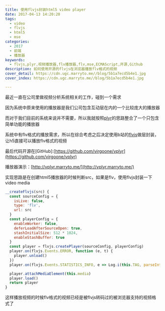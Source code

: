 ```yaml
---
title: 使用flvjs封装html5 video player
date: 2017-04-13 14:20:20
tags:
  - video
  - flvjs
  - html5
  - mse
categories:
  - 2017
  - 前端
  - 播放器
keywords:
  - flvjs,plyr,视频播放器,flv播放器,flv,mse,ECMAScript,开源,Github
description: 如何使用开源的flvjs在浏览器播放flv格式的视频
cover_detail: https://cdn.ugc.marryto.me//blog/5b1a7ecd5b4e1.jpg
cover_index: https://cdn.ugc.marryto.me//blog/5b1a7ecd5b4e1.jpg

---
```


最近一直在公司里做视频分析系统相关的工作，碰到一个需求

因为系统中原来使用的播放器是我们公司包含互动层在内的一个比较庞大的播放器

而对于我们目前的系统来说并不需要，所以我就按照[plyr](https://github.com/Selz/plyr/)的思路整合了一个只包含简单功能的播放器

系统中有flv格式的播放需求，所以在综合考虑之后决定使用b站的[flvjs](https://github.com/Bilibili/flv.js)做层封装，让h5直接可以播放flv格式的视频

最后代码开源在[GitHub]:[https://github.com/virgoone/vplyr](https://github.com/virgoone/vplyr)

播放器演示：[http://vplyr.marryto.me/](http://vplyr.marryto.me/)

实现思路是在创建html5播放器的时候判断src，如果是flv，使用flvjs封装一下video media

```javascript
__createFlvjs(src) {
  const sourceConfig = {
    isLive: false,
    type: 'flv',
    url: src
  }
  const playerConfig = {
    enableWorker: false,
    deferLoadAfterSourceOpen: true,
    stashInitialSize: 512 * 1024,
    enableStashBuffer: true
  }
  const player = flvjs.createPlayer(sourceConfig, playerConfig)
  player.on(flvjs.Events.ERROR, function (e, t) {
    player.unload()
  })
  player.on(flvjs.Events.STATISTICS_INFO, e => Log.i(this.TAG, parseInt(e.speed * 10) / 10 + 'KB/s'))

  player.attachMediaElement(this.media)
  player.load()
  return player
}
```

这样播放视频的时候flv格式的视频已经是被flvjs转码过的被浏览器支持的视频格式了


